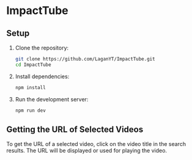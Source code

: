 # ImpactTube

## Setup

1. Clone the repository:
   ```bash
   git clone https://github.com/LaganYT/ImpactTube.git
   cd ImpactTube
   ```

2. Install dependencies:
   ```bash
   npm install
   ```

3. Run the development server:
   ```bash
   npm run dev
   ```

## Getting the URL of Selected Videos

To get the URL of a selected video, click on the video title in the search results. The URL will be displayed or used for playing the video.
